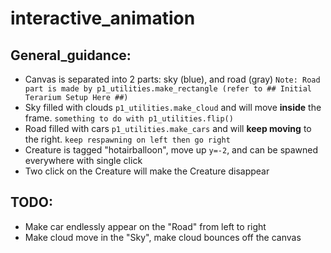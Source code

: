 # interactive_animation

## General_guidance:
  * Canvas is separated into 2 parts: sky (blue), and road (gray)
  `Note: Road part is made by p1_utilities.make_rectangle (refer to ## Initial Terarium Setup Here ##)`
  * Sky filled with clouds `p1_utilities.make_cloud` and will move **inside** the frame. `something to do with p1_utilities.flip()`
  * Road filled with cars `p1_utilities.make_cars` and will **keep moving** to the right. `keep respawning on left then go right`
  * Creature is tagged "hotairballoon", move up `y=-2`, and can be spawned everywhere with single click
  * Two click on the Creature will make the Creature disappear 

## TODO:
  * Make car endlessly appear on the "Road" from left to right
  * Make cloud move in the "Sky", make cloud bounces off the canvas
